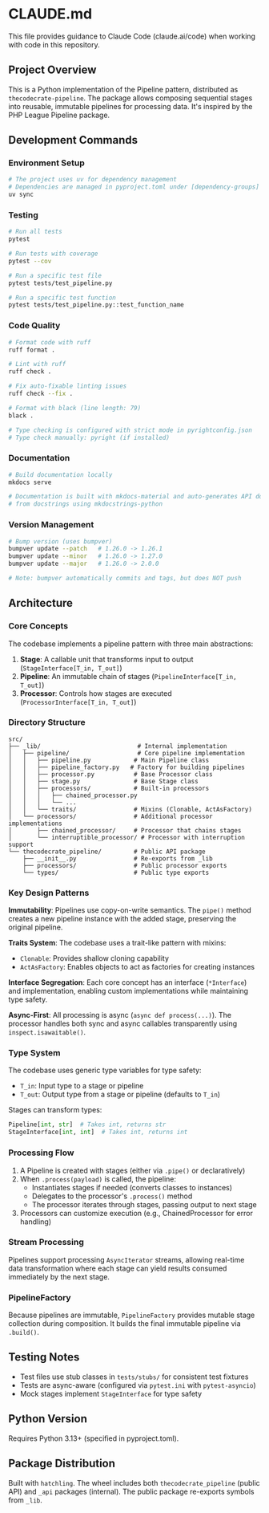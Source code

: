 # CLAUDE.md

This file provides guidance to Claude Code (claude.ai/code) when working with code in this repository.

## Project Overview

This is a Python implementation of the Pipeline pattern, distributed as `thecodecrate-pipeline`. The package allows composing sequential stages into reusable, immutable pipelines for processing data. It's inspired by the PHP League Pipeline package.

## Development Commands

### Environment Setup
```bash
# The project uses uv for dependency management
# Dependencies are managed in pyproject.toml under [dependency-groups]
uv sync
```

### Testing
```bash
# Run all tests
pytest

# Run tests with coverage
pytest --cov

# Run a specific test file
pytest tests/test_pipeline.py

# Run a specific test function
pytest tests/test_pipeline.py::test_function_name
```

### Code Quality
```bash
# Format code with ruff
ruff format .

# Lint with ruff
ruff check .

# Fix auto-fixable linting issues
ruff check --fix .

# Format with black (line length: 79)
black .

# Type checking is configured with strict mode in pyrightconfig.json
# Type check manually: pyright (if installed)
```

### Documentation
```bash
# Build documentation locally
mkdocs serve

# Documentation is built with mkdocs-material and auto-generates API docs
# from docstrings using mkdocstrings-python
```

### Version Management
```bash
# Bump version (uses bumpver)
bumpver update --patch   # 1.26.0 -> 1.26.1
bumpver update --minor   # 1.26.0 -> 1.27.0
bumpver update --major   # 1.26.0 -> 2.0.0

# Note: bumpver automatically commits and tags, but does NOT push
```

## Architecture

### Core Concepts

The codebase implements a pipeline pattern with three main abstractions:

1. **Stage**: A callable unit that transforms input to output (`StageInterface[T_in, T_out]`)
2. **Pipeline**: An immutable chain of stages (`PipelineInterface[T_in, T_out]`)
3. **Processor**: Controls how stages are executed (`ProcessorInterface[T_in, T_out]`)

### Directory Structure

```
src/
├── _lib/                           # Internal implementation
│   ├── pipeline/                   # Core pipeline implementation
│   │   ├── pipeline.py            # Main Pipeline class
│   │   ├── pipeline_factory.py   # Factory for building pipelines
│   │   ├── processor.py           # Base Processor class
│   │   ├── stage.py               # Base Stage class
│   │   ├── processors/            # Built-in processors
│   │   │   ├── chained_processor.py
│   │   │   └── ...
│   │   └── traits/                # Mixins (Clonable, ActAsFactory)
│   └── processors/                # Additional processor implementations
│       ├── chained_processor/     # Processor that chains stages
│       └── interruptible_processor/ # Processor with interruption support
└── thecodecrate_pipeline/         # Public API package
    ├── __init__.py                # Re-exports from _lib
    ├── processors/                # Public processor exports
    └── types/                     # Public type exports
```

### Key Design Patterns

**Immutability**: Pipelines use copy-on-write semantics. The `pipe()` method creates a new pipeline instance with the added stage, preserving the original pipeline.

**Traits System**: The codebase uses a trait-like pattern with mixins:
- `Clonable`: Provides shallow cloning capability
- `ActAsFactory`: Enables objects to act as factories for creating instances

**Interface Segregation**: Each core concept has an interface (`*Interface`) and implementation, enabling custom implementations while maintaining type safety.

**Async-First**: All processing is async (`async def process(...)`). The processor handles both sync and async callables transparently using `inspect.isawaitable()`.

### Type System

The codebase uses generic type variables for type safety:
- `T_in`: Input type to a stage or pipeline
- `T_out`: Output type from a stage or pipeline (defaults to `T_in`)

Stages can transform types:
```python
Pipeline[int, str]  # Takes int, returns str
StageInterface[int, int]  # Takes int, returns int
```

### Processing Flow

1. A Pipeline is created with stages (either via `.pipe()` or declaratively)
2. When `.process(payload)` is called, the pipeline:
   - Instantiates stages if needed (converts classes to instances)
   - Delegates to the processor's `.process()` method
   - The processor iterates through stages, passing output to next stage
3. Processors can customize execution (e.g., ChainedProcessor for error handling)

### Stream Processing

Pipelines support processing `AsyncIterator` streams, allowing real-time data transformation where each stage can yield results consumed immediately by the next stage.

### PipelineFactory

Because pipelines are immutable, `PipelineFactory` provides mutable stage collection during composition. It builds the final immutable pipeline via `.build()`.

## Testing Notes

- Test files use stub classes in `tests/stubs/` for consistent test fixtures
- Tests are async-aware (configured via `pytest.ini` with `pytest-asyncio`)
- Mock stages implement `StageInterface` for type safety

## Python Version

Requires Python 3.13+ (specified in pyproject.toml).

## Package Distribution

Built with `hatchling`. The wheel includes both `thecodecrate_pipeline` (public API) and `_api` packages (internal). The public package re-exports symbols from `_lib`.
